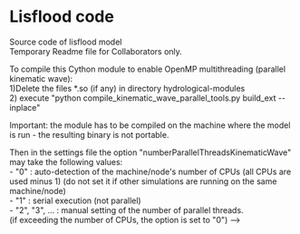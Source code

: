 # Lisflood code

Source code of lisflood model  
Temporary Readme file for Collaborators only.  

To compile this Cython module to enable OpenMP multithreading (parallel kinematic wave):  
1)Delete the files *.so (if any) in directory hydrological-modules  
2) execute "python compile_kinematic_wave_parallel_tools.py build_ext --inplace"  

Important: the module has to be compiled on the machine where the model is run - the resulting binary is not portable.  

Then in the settings file the option "numberParallelThreadsKinematicWave" may take the following values:  
    - "0"           : auto-detection of the machine/node's number of CPUs (all CPUs are used minus 1) (do not set it if other simulations are running on the same machine/node)  
    - "1"           : serial execution (not parallel)  
    - "2", "3", ... : manual setting of the number of parallel threads.  
                      (if exceeding the number of CPUs, the option is set to "0") -->  

<textvar name="numCPUs_parallelKinematicWave" value="30"/>
